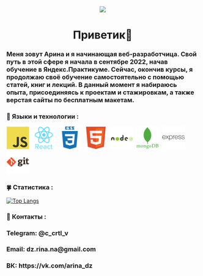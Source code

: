 <div id="header" align="center">
  <img src="https://media.giphy.com/media/v1.Y2lkPTc5MGI3NjExeGNncXh3OGJ5bjg3a2h2cWFpaXA1b3BtMHNyMTR5ZnJxOHYxN2szdyZlcD12MV9pbnRlcm5hbF9naWZfYnlfaWQmY3Q9cw/kJV3yFjaVYtlP0CMOR/giphy.gif" width="200"/>
<h1>Приветик🌱</h1>
</div>
<div align="left">
<h3>Меня зовут Арина и я начинающая веб-разработчица. Свой путь в этой сфере я начала в сентябре 2022, начав обучение в Яндекс.Практикуме. Сейчас, окончив курсы, я продолжаю своё обучение самостоятельно с помощью статей, книг и лекций. В данный момент я набираюсь опыта, присоединяясь к проектам и стажировкам, а также верстая сайты по бесплатным макетам.</h3>
</div>


### :sauropod: Языки и технологии :
<div>
  <img src="https://github.com/devicons/devicon/blob/master/icons/javascript/javascript-original.svg" title="JavaScript" alt="JavaScript" width="60" height="60"/>&nbsp;
  <img src="https://github.com/devicons/devicon/blob/master/icons/react/react-original-wordmark.svg" title="React" alt="React" width="60" height="60"/>&nbsp;
  <img src="https://github.com/devicons/devicon/blob/master/icons/css3/css3-plain-wordmark.svg"  title="CSS3" alt="CSS" width="60" height="60"/>&nbsp;
  <img src="https://github.com/devicons/devicon/blob/master/icons/html5/html5-original.svg" title="HTML5" alt="HTML" width="60" height="60"/>&nbsp;
  <img src="https://github.com/devicons/devicon/blob/master/icons/nodejs/nodejs-original-wordmark.svg" title="NodeJS" alt="NodeJS" width="60" height="60"/>&nbsp;
  <img src="https://github.com/devicons/devicon/blob/master/icons/mongodb/mongodb-plain-wordmark.svg" title="MongoDB" alt="MongoDB" width="60" height="60"/>&nbsp;
  <img src="https://github.com/devicons/devicon/blob/master/icons/express/express-original-wordmark.svg" title="Express.js" alt="Express.js" width="60" height="60"/>&nbsp;
  <img src="https://github.com/devicons/devicon/blob/master/icons/git/git-original-wordmark.svg" title="Git" **alt="Git" width="60" height="60"/>&nbsp;
</div>


### :four_leaf_clover: Статистика :
[![Top Langs](https://github-readme-stats.vercel.app/api/top-langs/?username=rina-dz&layout=compact&theme=vision-friendly-dark)](https://github.com/anuraghazra/github-readme-stats)


### :love_letter: Контакты :
<div>
  <h3>Telegram: @c_crtl_v</h3>
  <h3>Email: dz.rina.na@gmail.com</h3>
  <h3>ВК: https://vk.com/arina_dz</h3>
</div>
